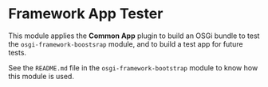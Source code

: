 # Framework App Tester

This module applies the **Common App** plugin to
build an OSGi bundle to test the `osgi-framework-boostsrap` module,
and to build a test app for future tests.

See the `README.md` file in the `osgi-framework-bootstrap` module to know how this module is used.

 
